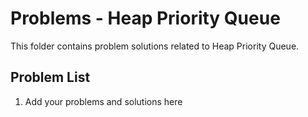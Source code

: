# Problems - Heap Priority Queue

This folder contains problem solutions related to Heap Priority Queue.

## Problem List

1. Add your problems and solutions here

